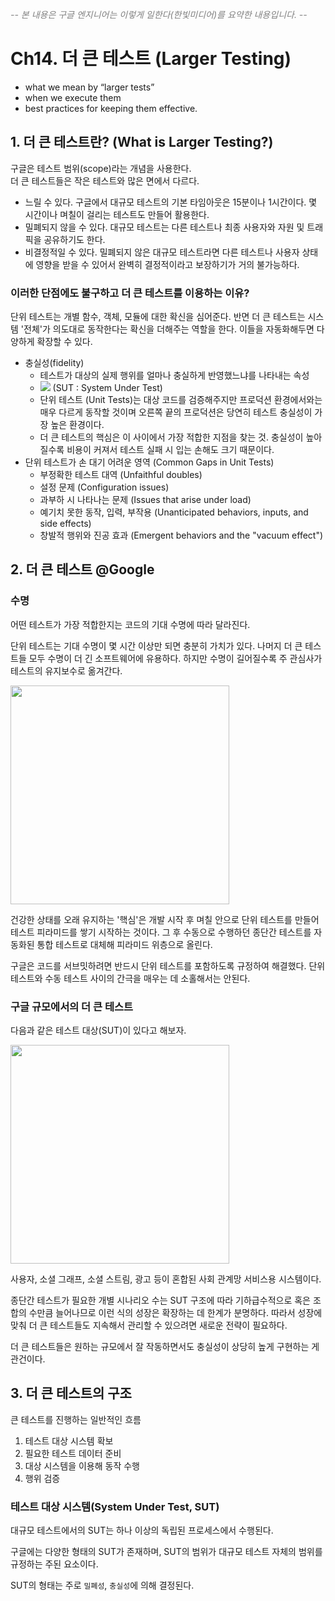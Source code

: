 <I style='color:gray;'> -- 본 내용은 구글 엔지니어는 이렇게 일한다(한빛미디어)를 요약한 내용입니다. -- </I>

# Ch14. 더 큰 테스트 (Larger Testing)
- what we mean by “larger tests” 
- when we execute them
- best practices for keeping them effective. 

## 1. 더 큰 테스트란? (What is Larger Testing?)
구글은 테스트 범위(scope)라는 개념을 사용한다. <br>
더 큰 테스트들은 작은 테스트와 많은 면에서 다르다. 
- 느릴 수 있다. 구글에서 대규모 테스트의 기본 타임아웃은 15분이나 1시간이다. 몇 시간이나 며칠이 걸리는 테스트도 만들어 활용한다.
- 밀폐되지 않을 수 있다. 대규모 테스트는 다른 테스트나 최종 사용자와 자원 및 트래픽을 공유하기도 한다.
- 비결정적일 수 있다. 밀폐되지 않은 대규모 테스트라면 다른 테스트나 사용자 상태에 영향을 받을 수 있어서 완벽히 결정적이라고 보장하기가 거의 불가능하다.

### 이러한 단점에도 불구하고 더 큰 테스트를 이용하는 이유? <br>
단위 테스트는 개별 함수, 객체, 모듈에 대한 확신을 심어준다. 반면 더 큰 테스트는 시스템 '전체'가 의도대로 동작한다는 확신을 더해주는 역할을 한다. 이들을 자동화해두면 다양하게 확장할 수 있다.

- 충실성(fidelity)
    - 테스트가 대상의 실제 행위를 얼마나 충실하게 반영했느냐를 나타내는 속성
    - <img src=https://user-images.githubusercontent.com/70987343/178109388-0d627e00-2406-4aff-9181-42bd5f443cd7.png> (SUT : System Under Test)
    - 단위 테스트 (Unit Tests)는 대상 코드를 검증해주지만 프로덕션 환경에서와는 매우 다르게 동작할 것이며 오른쪽 끝의 프로덕션은 당연히 테스트 충실성이 가장 높은 환경이다.
    - 더 큰 테스트의 핵심은 이 사이에서 가장 적합한 지점을 찾는 것. 충실성이 높아질수록 비용이 커져서 테스트 실패 시 입는 손해도 크기 때문이다.
- 단위 테스트가 손 대기 어려운 영역 (Common Gaps in Unit Tests)
    - 부정확한 테스트 대역 (Unfaithful doubles)
    - 설정 문제 (Configuration issues)
    - 과부하 시 나타나는 문제 (Issues that arise under load)
    - 예기치 못한 동작, 입력, 부작용 (Unanticipated behaviors, inputs, and side effects)
    - 창발적 행위와 진공 효과 (Emergent behaviors and the "vacuum effect")

## 2. 더 큰 테스트 @Google
### 수명
어떤 테스트가 가장 적합한지는 코드의 기대 수명에 따라 달라진다.

단위 테스트는 기대 수명이 몇 시간 이상만 되면 충분히 가치가 있다. 나머지 더 큰 테스트들 모두 수명이 더 긴 소프트웨어에 유용하다. 하지만 수명이 길어질수록 주 관심사가 테스트의 유지보수로 옮겨간다.

<img src=https://user-images.githubusercontent.com/70987343/178110355-f944104a-3259-432e-92e5-6f378d18c434.png height=350px>


건강한 상태를 오래 유지하는 '핵심'은 개발 시작 후 며칠 안으로 단위 테스트를 만들어 테스트 피라미드를 쌓기 시작하는 것이다. 그 후 수동으로 수행하던 종단간 테스트를 자동화된 통합 테스트로 대체해 피라미드 위층으로 올린다.

구글은 코드를 서브밋하려면 반드시 단위 테스트를 포함하도록 규정하여 해결했다. 단위 테스트와 수동 테스트 사이의 간극을 매우는 데 소홀해서는 안된다.

### 구글 규모에서의 더 큰 테스트
다음과 같은 테스트 대상(SUT)이 있다고 해보자.

<img src=https://user-images.githubusercontent.com/70987343/178127891-f2eec655-beb6-4947-a050-78b88c883b34.png height=350px>

사용자, 소셜 그래프, 소셜 스트림, 광고 등이 혼합된 사회 관계망 서비스용 시스템이다. 

종단간 테스트가 필요한 개별 시나리오 수는 SUT 구조에 따라 기하급수적으로 혹은 조합의 수만큼 늘어나므로 이런 식의 성장은 확장하는 데 한계가 분명하다. 따라서 성장에 맞춰 더 큰 테스트들도 지속해서 관리할 수 있으려면 새로운 전략이 필요하다.

더 큰 테스트들은 원하는 규모에서 잘 작동하면서도 충실성이 상당히 높게 구현하는 게 관건이다. 

## 3. 더 큰 테스트의 구조
큰 테스트를 진행하는 일반적인 흐름
1. 테스트 대상 시스템 확보
2. 필요한 테스트 데이터 준비
3. 대상 시스템을 이용해 동작 수행
4. 행위 검증

### 테스트 대상 시스템(System Under Test, SUT)
대규모 테스트에서의 SUT는 하나 이상의 독립된 프로세스에서 수행된다.

구글에는 다양한 형태의 SUT가 존재하며, SUT의 범위가 대규모 테스트 자체의 범위를 규정하는 주된 요소이다.

SUT의 형태는 주로 `밀폐성`, `충실성`에 의해 결정된다.

